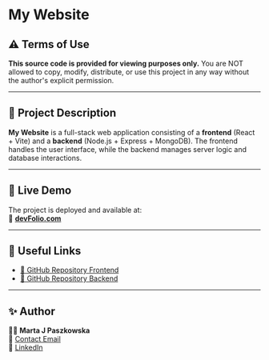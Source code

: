 # My Website

## ⚠️ Terms of Use

**This source code is provided for viewing purposes only.**
You are NOT allowed to copy, modify, distribute, or use this project in any way without the author's explicit permission.

---

## 📌 Project Description

**My Website** is a full-stack web application consisting of a **frontend** (React + Vite) and a **backend** (Node.js + Express + MongoDB). The frontend handles the user interface, while the backend manages server logic and database interactions.

---

## 🚀 Live Demo

The project is deployed and available at:  
🔗 **[devFolio.com](https://dev-folio-fe.vercel.app/)**

---

## 🔗 Useful Links

-   [🔗 GitHub Repository Frontend](https://github.com/MartaPaszkowska/devFolio-fe)
-   [🔗 GitHub Repository Backend](https://github.com/MartaPaszkowska/devFolio-be)

---

## ✨ Author

👩‍💻 **Marta J Paszkowska**  
📧 [Contact Email](mailto:marta.j.paszkowska@gmail.com)  
💼 [LinkedIn](https://www.linkedin.com/in/marta-paszkowska-282504263/)
